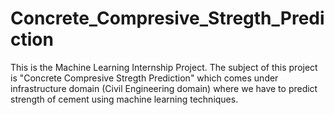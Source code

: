 # Concrete_Compresive_Stregth_Prediction
This is the Machine Learning Internship Project. The subject of this project is "Concrete Compresive Stregth Prediction" which comes under infrastructure domain (Civil Engineering domain)  where we have to predict strength of cement using machine learning techniques.
